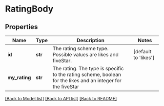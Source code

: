 # RatingBody

## Properties
Name | Type | Description | Notes
------------ | ------------- | ------------- | -------------
**id** | **str** | The rating scheme type. Possible values are likes and fiveStar. | [default to 'likes']
**my_rating** | **str** | The rating. The type is specific to the rating scheme, boolean for the likes and an integer for the fiveStar | 

[[Back to Model list]](../README.md#documentation-for-models) [[Back to API list]](../README.md#documentation-for-api-endpoints) [[Back to README]](../README.md)


